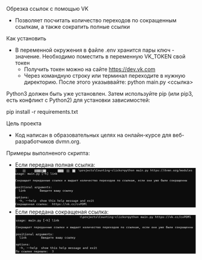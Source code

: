 Обрезка ссылок с помощью VK
- Позволяет посчитать количество переходов по сокращенным ссылкам, а также сократить полные ссылки

Как установить
- В переменной окружения в файле .env хранится пары ключ - значение. Необходимо поместить в переменную VK_TOKEN свой токен
  - Получить токен можно на сайте https://dev.vk.com
  - Через командную строку или терминал переходите в нужную директорию. После этого указыввайте: python main.py <ссылка>

Python3 должен быть уже установлен. Затем используйте pip (или pip3, есть конфликт с Python2) для установки зависимостей:

pip install -r requirements.txt

Цель проекта
- Код написан в образовательных целях на онлайн-курсе для веб-разработчиков dvmn.org.

Примеры выполненого скрипта:
- Если передана полная ссылка:
    ![img.png](img.png)
- Если передана сокращеная ссылка:
    ![img_1.png](img_1.png)